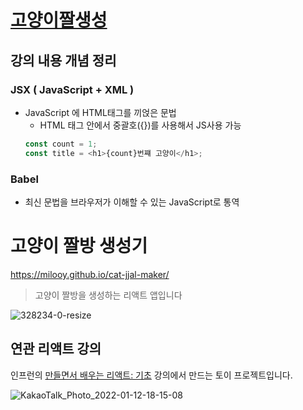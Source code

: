 # [고양이짤생성](https://angeehwan.github.io/cat-jjal-maker/)

## 강의 내용 개념 정리

### JSX ( JavaScript + XML )

- JavaScript 에 HTML태그를 끼얹은 문법
  - HTML 태그 안에서 중괄호({})를 사용해서 JS사용 가능
  ```javascript
  const count = 1;
  const title = <h1>{count}번쨰 고양이</h1>;
  ```

### Babel

- 최신 문법을 브라우저가 이해할 수 있는 JavaScript로 통역

# 고양이 짤방 생성기

https://milooy.github.io/cat-jjal-maker/

> 고양이 짤방을 생성하는 리액트 앱입니다

![328234-0-resize](https://user-images.githubusercontent.com/3839771/149098995-0b89419a-58fb-494a-ade3-27aae5342553.gif)

## 연관 리액트 강의

인프런의 [만들면서 배우는 리액트: 기초](https://www.inflearn.com/course/%EB%A7%8C%EB%93%A4%EB%A9%B4%EC%84%9C-%EB%B0%B0%EC%9A%B0%EB%8A%94-%EB%A6%AC%EC%95%A1%ED%8A%B8-%EA%B8%B0%EC%B4%88) 강의에서 만드는 토이 프로젝트입니다.

![KakaoTalk_Photo_2022-01-12-18-15-08](https://user-images.githubusercontent.com/3839771/149098759-6a7b4a16-5c7f-431e-8fb5-cc750fd527a2.jpeg)
